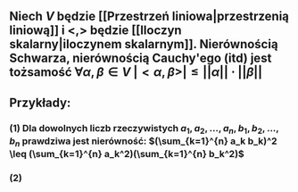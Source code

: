 ## Niech $V$ będzie [[Przestrzeń liniowa|przestrzenią liniową]] i $<,>$ będzie [[Iloczyn skalarny|iloczynem skalarnym]]. **Nierównością Schwarza**, **nierównością Cauchy'ego** (itd) jest tożsamość $\forall \alpha,\beta \in V \:  |<\alpha,\beta>| \leq ||\alpha|| \cdot ||\beta||$

## **Przykłady**:
### (1) Dla dowolnych liczb rzeczywistych $a_1, a_2,..., a_n, b_1, b_2, ..., b_n$ prawdziwa jest nierówność: $(\sum_{k=1}^{n} a_k b_k)^2 \leq (\sum_{k=1}^{n} a_k^2)(\sum_{k=1}^{n} b_k^2)$
### (2)
